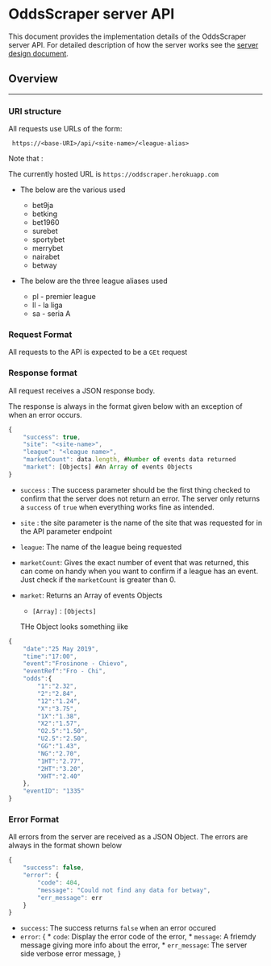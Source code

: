# OddsScraper server API

This document provides the implementation details of the OddsScraper server API. For detailed description of how the server works see the [server design document](http://......).

## Overview

------------------------------------------------------------------------------------------------------------------

### URl structure

All requests use URLs of the form:

`
https://<base-URI>/api/<site-name>/<league-alias>`

Note that :

The currently hosted URL is `https://oddscraper.herokuapp.com`

* The below are the various <site-names> used
    * bet9ja
    * betking
    * bet1960
    * surebet
    * sportybet
    * merrybet
    * nairabet
    * betway
    
* The below are the three league aliases used
    * pl - premier league
    * ll - la liga
    * sa - seria A
    
### Request Format

All requests to the API is expected to be a `GEt` request

### Response format

All request receives a JSON response body.

The response is always in the format given below with an exception of when an error occurs.

```javascript
{
    "success": true,
    "site": "<site-name>", 
    "league": "<league name>",
    "marketCount": data.length, #Number of events data returned
    "market": [Objects] #An Array of events Objects
}
```

* `success` : The success parameter should be the first thing checked to confirm that the server does not return an error. The server only returns a `success` of `true` when everything works fine as intended.

* `site` : the site parameter is the name of the site that was requested for in the API parameter endpoint

* `league`: The name of the league being requested

* `marketCount`: Gives the exact number of event that was returned, this can come on handy when you want to confirm if a league has an event. Just check if the `marketCount` is greater than 0.

* `market`: Returns an Array of events Objects
    * `[Array]` :  `[Objects]`
    
    THe Object looks something iike
    
```javascript
{
    "date":"25 May 2019",
    "time":"17:00",
    "event":"Frosinone - Chievo",
    "eventRef":"Fro - Chi",
    "odds":{             
        "1":"2.32",
        "2":"2.84",
        "12":"1.24",
        "X":"3.75",
        "1X":"1.38",
        "X2":"1.57",
        "O2.5":"1.50",
        "U2.5":"2.50",
        "GG":"1.43",
        "NG":"2.70",
        "1HT":"2.77",
        "2HT":"3.20",
        "XHT":"2.40"
    },
    "eventID": "1335"
}
```


### Error Format

All errors from the server are received as a JSON Object. The errors are always in the format shown below

``` javascript
{
    "success": false,
    "error": {
        "code": 404,
        "message": "Could not find any data for betway",
        "err_message": err
    }
}
```

* `success`: The success returns `false` when an error occured
* `error`: {
        * `code`: Display the error code of the error,
        * `message`: A friemdy message giving more info about the error,
        * `err_message`: The server side verbose error message,
}